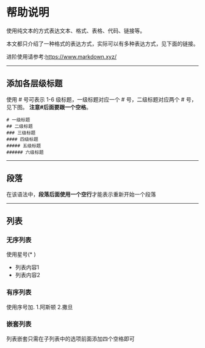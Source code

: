 # 帮助说明
使用纯文本的方式表达文本、格式、表格、代码、链接等。

本文都只介绍了一种格式的表达方式，实际可以有多种表达方式，见下面的链接。

进阶使用请参考:<https://www.markdown.xyz/>

*********
## 添加各层级标题
使用 # 号可表示 1-6 级标题，一级标题对应一个 # 号，二级标题对应两个 # 号，见下图。 **注意#后面要跟一个空格**。
```
# 一级标题
## 二级标题
### 三级标题
#### 四级标题
##### 五级标题
###### 六级标题
```
*********
## 段落
在该语法中，**段落后面使用一个空行**才能表示重新开始一个段落

*********
## 列表
### 无序列表
使用星号(* )
* 列表内容1
* 列表内容2

### 有序列表
使用序号加. 
1.阿斯顿
2.撒旦
### 嵌套列表
列表嵌套只需在子列表中的选项前面添加四个空格即可
